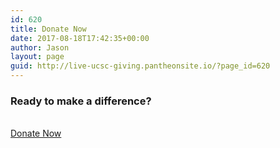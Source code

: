 ```yaml
---
id: 620
title: Donate Now
date: 2017-08-18T17:42:35+00:00
author: Jason
layout: page
guid: http://live-ucsc-giving.pantheonsite.io/?page_id=620
---
```

### Ready to make a difference?

<a href="#" target="_self" role="button"><br /> Donate Now<br /> </a>
